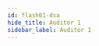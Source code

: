 ```yaml
---
id: flash01-dsa
hide_title: Auditor 1
sidebar_label: Auditor 1
---
```


<!-- Die Frage -->

<p id="dsaFrage"></p>

<!-- Die Antworten -->

<table id="dsaTab1"></table><!-- CheckBox und dann die Antworten anzeigen-->

<div id="dsaTab4"></div> <!-- Links zur jeweiligen Maske -->

<!-- Die Ausgaben -->

<div id="dsaTab3"></div>

<!-- Initialisierung -->

<p hidden><img src="/img/zur.png" width="20" onload="initDB(1)" /></p> 

<!-- Die Knöpfe -->

<div id="dsaTab2"><!-- Dann die Knöpfe Start, Prüfen, Zurück und Weiter -->
	<div hidden>
## LERNKARTEN Auditor 1 <br /><br />

###	<input type="button" class="knopf trans" id="blaKnopf" value="Prüfen"   onClick="dsa01(7)"/>   

###	<input type="button" class="knopf trans" id="oraKnopf" value="Weiter"   onClick="dsa01(9)"/>   

###	<input type="button" class="knopf trans" id="gruKnopf" value="Zurück"   onClick="dsa01(8)"/>   

###	<input type="button" class="knopf trans" id="rotKnopf" value="NeuStart" onClick="initDB(1)"/>   
	</div>
</div>